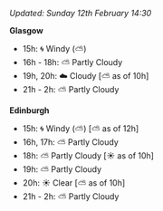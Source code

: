 *Updated: Sunday 12th February 14:30*

**Glasgow**

* 15h: :cyclone: Windy (:partly_sunny:)
* 16h - 18h: :partly_sunny: Partly Cloudy
* 19h, 20h: :cloud: Cloudy [:partly_sunny: as of 10h]
* 21h - 2h: :partly_sunny: Partly Cloudy

**Edinburgh**

* 15h: :cyclone: Windy (:partly_sunny:) [:partly_sunny: as of 12h]
* 16h, 17h: :partly_sunny: Partly Cloudy
* 18h: :partly_sunny: Partly Cloudy [:sunny: as of 10h]
* 19h: :partly_sunny: Partly Cloudy
* 20h: :sunny: Clear [:partly_sunny: as of 10h]
* 21h - 2h: :partly_sunny: Partly Cloudy

